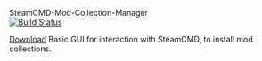 SteamCMD-Mod-Collection-Manager  
[![Build Status](https://kennethnorway.visualstudio.com/Server%20manager/_apis/build/status/kennethFSDEV.SteamCMD-Mod-Collection-Manager?branchName=master)](https://kennethnorway.visualstudio.com/Server%20manager/_build/latest?definitionId=3&branchName=master)
<!-- Place this tag where you want the button to render. -->
<a class="github-button" href="https://github.com/kennethFSDEV/SteamCMD-Installation-Manager/releases" data-icon="octicon-cloud-download" data-size="large" aria-label="Download ntkme/github-buttons on GitHub">Download</a>
Basic GUI for interaction with SteamCMD, to install mod collections.
